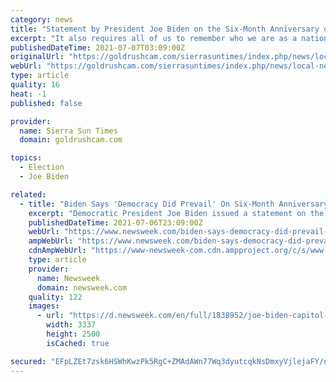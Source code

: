 ```yaml
---
category: news
title: "Statement by President Joe Biden on the Six-Month Anniversary of the January 6th Insurrection on the Capitol"
excerpt: "It also requires all of us to remember who we are as a nation at our best—and that we are so much better than what we saw on January 6th. We are the United States of America, and over the last few months we have shown what we can do when we come together—beat a deadly virus,"
publishedDateTime: 2021-07-07T03:09:00Z
originalUrl: "https://goldrushcam.com/sierrasuntimes/index.php/news/local-news/30958-statement-by-president-joe-biden-on-the-six-month-anniversary-of-the-january-6th-insurrection-on-the-capitol?tmpl=component"
webUrl: "https://goldrushcam.com/sierrasuntimes/index.php/news/local-news/30958-statement-by-president-joe-biden-on-the-six-month-anniversary-of-the-january-6th-insurrection-on-the-capitol?tmpl=component"
type: article
quality: 16
heat: -1
published: false

provider:
  name: Sierra Sun Times
  domain: goldrushcam.com

topics:
  - Election
  - Joe Biden

related:
  - title: "Biden Says 'Democracy Did Prevail' On Six-Month Anniversary of Capitol Riots"
    excerpt: "Democratic President Joe Biden issued a statement on the six-month anniversary of the January 6 Capitol riots. In the statement he said that \"democracy did prevail.\" \"While it shocked and saddened the nation and the world,"
    publishedDateTime: 2021-07-06T23:09:00Z
    webUrl: "https://www.newsweek.com/biden-says-democracy-did-prevail-six-month-anniversary-capitol-riots-1607364"
    ampWebUrl: "https://www.newsweek.com/biden-says-democracy-did-prevail-six-month-anniversary-capitol-riots-1607364?amp=1"
    cdnAmpWebUrl: "https://www-newsweek-com.cdn.ampproject.org/c/s/www.newsweek.com/biden-says-democracy-did-prevail-six-month-anniversary-capitol-riots-1607364?amp=1"
    type: article
    provider:
      name: Newsweek
      domain: newsweek.com
    quality: 122
    images:
      - url: "https://d.newsweek.com/en/full/1838952/joe-biden-capitol-riots-statement-democracy-prevailed.jpg"
        width: 3337
        height: 2500
        isCached: true

secured: "EFpLZEt7zsk6HSWhKwzPk5RgC+ZMAdAWn77Wq3dyutcqkNsDmxyVjlejaFY/dCZHYFWf6eMnmd7GSdEj2yWwix3tC9B3BoMeb0rYd+kmG/vMM7ZJrS0ctF+2LL4NWWwS9iP45t+4RcBf0OZPgCFVV+ZL1KlU6t1+rB8rKv6ld290RC+asfZoLHRt1nbntBir/n3U1HP7fMVJtatyJm+7LFJAJd+unGRf4DcocCCvAqnX0EZE3ZHjDLCDkwpGOksxC8oANIjdSBOrTTvpk5DA8mAUJSnJD5BvRfCKrA0WpyrNE3fXsIsb4e2ShYw0wLm6bpBn5+BMMqT0GQiFuezHjLSu30Wp573giOPMRwKf/OE=;px78gKf6sVYzhOhslHxVww=="
---
```


